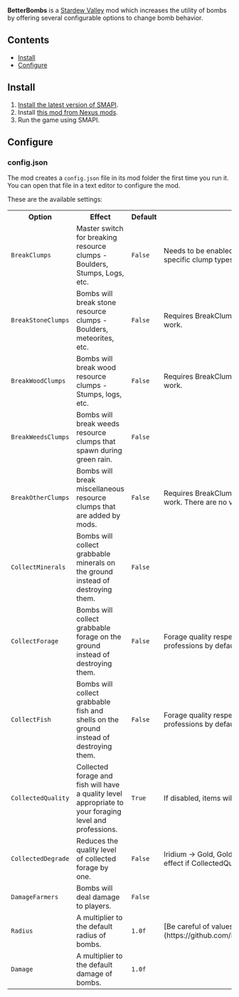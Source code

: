 **BetterBombs** is a [Stardew Valley](https://stardewvalley.net/) mod which increases
the utility of bombs by offering several configurable options to change bomb behavior.

## Contents
* [Install](#install)
* [Configure](#configure)

## Install
1. [Install the latest version of SMAPI](https://smapi.io/).
2. Install [this mod from Nexus mods](https://www.nexusmods.com/stardewvalley/mods/7787).
3. Run the game using SMAPI.

## Configure
### config.json
The mod creates a `config.json` file in its mod folder the first time you run it. You can open that
file in a text editor to configure the mod.

These are the available settings:

<table>
  <tr>
    <th>Option</th>
    <th>Effect</th>
    <th>Default</th>
    <th>Notes</th>
  </tr>
  <tr>
    <td>
      <code>BreakClumps</code>
    </td>
    <td>
      Master switch for breaking resource clumps - Boulders, Stumps, Logs, etc.
    </td>
    <td>
      <code>False</code>
    </td>
    <td>
      Needs to be enabled in addition to configs for the specific clump types to break.
    </td>
  </tr>
  <tr>
    <td>
      <code>BreakStoneClumps</code>
    </td>
    <td>
      Bombs will break stone resource clumps - Boulders, meteorites, etc.
    </td>
    <td>
      <code>False</code>
    </td>
    <td>
      Requires BreakClumps to be enabled in order to work.
    </td>
  </tr>
  <tr>
    <td>
      <code>BreakWoodClumps</code>
    </td>
    <td>
      Bombs will break wood resource clumps - Stumps, logs, etc.
    </td>
    <td>
      <code>False</code>
    </td>
    <td>
      Requires BreakClumps to be enabled in order to work.
    </td>
  </tr>
  <tr>
    <td>
      <code>BreakWeedsClumps</code>
    </td>
    <td>
      Bombs will break weeds resource clumps that spawn during green rain.
    </td>
    <td>
      <code>False</code>
    </td>
    <td>
    </td>
  </tr>
  <tr>
    <td>
      <code>BreakOtherClumps</code>
    </td>
    <td>
      Bombs will break miscellaneous resource clumps that are added by mods.
    </td>
    <td>
      <code>False</code>
    </td>
    <td>
      Requires BreakClumps to be enabled in order to work. There are no vanilla clumps in this category.
    </td>
  </tr>
  <tr>
    <td>
      <code>CollectMinerals</code>
    </td>
    <td>
      Bombs will collect grabbable minerals on the ground instead of destroying them.
    </td>
    <td>
      <code>False</code>
    </td>
    <td>
    </td>
  </tr>
  <tr>
    <td>
      <code>CollectForage</code>
    </td>
    <td>
      Bombs will collect grabbable forage  on the ground instead of destroying them.
    </td>
    <td>
      <code>False</code>
    </td>
    <td>
      Forage quality respects foraging level and professions by default.
    </td>
  </tr>
  <tr>
    <td>
      <code>CollectFish</code>
    </td>
    <td>
      Bombs will collect grabbable fish and shells on the ground instead of destroying them.
    </td>
    <td>
      <code>False</code>
    </td>
    <td>
      Forage quality respects foraging level and professions by default.
    </td>
  </tr>
  <tr>
    <td>
      <code>CollectedQuality</code>
    </td>
    <td>
      Collected forage and fish will have a quality level appropriate to your foraging level and professions.
    </td>
    <td>
      <code>True</code>
    </td>
    <td>
      If disabled, items will be collected at base quality.
    </td>
  </tr>
  <tr>
    <td>
      <code>CollectedDegrade</code>
    </td>
    <td>
      Reduces the quality level of collected forage by one.
    </td>
    <td>
      <code>False</code>
    </td>
    <td>
      Iridium -> Gold, Gold -> Silver, Silver -> Regular. No effect if CollectedQuality is disabled.
    </td>
  </tr>
  <tr>
    <td>
      <code>DamageFarmers</code>
    </td>
    <td>
      Bombs will deal damage to players.
    </td>
    <td>
      <code>False</code>
    </td>
    <td>
    </td>
  </tr>
  <tr>
    <td>
      <code>Radius</code>
    </td>
    <td>
      A multiplier to the default radius of bombs.
    </td>
    <td>
      <code>1.0f</code>
    </td>
    <td>
      [Be careful of values above 3](https://github.com/PhillZitt/BetterBombs/issues/6).
    </td>
  </tr>
  <tr>
    <td>
      <code>Damage</code>
    </td>
    <td>
      A multiplier to the default damage of bombs.
    </td>
    <td>
      <code>1.0f</code>
    </td>
    <td>
    </td>
  </tr>
</table>
